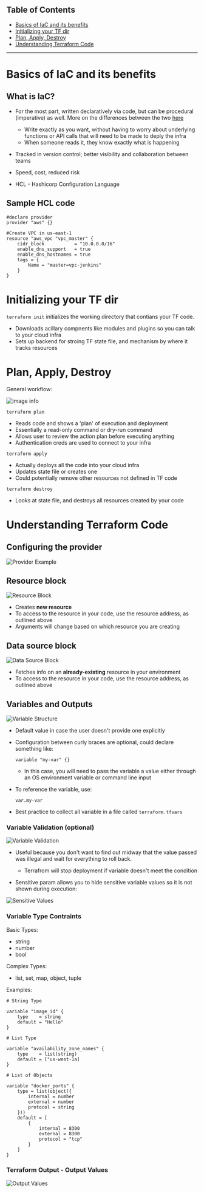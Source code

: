 ## Table of Contents
- [Basics of IaC and its benefits](#basics-of-iac-and-its-benefits)
- [Initializing your TF dir](#initializing-your-tf-dir)
- [Plan, Apply, Destroy](#plan-apply-destroy)
- [Understanding Terraform Code](#understanding-terraform-code)

---

# Basics of IaC and its benefits

## What is IaC?

- For the most part, written declaratively via code, but can be procedural (imperative) as well. More on the differences between the two [here](https://stackoverflow.com/questions/1619834/what-is-the-difference-between-declarative-and-procedural-programming-paradigms#:~:text=Declarative%20programming%20is%20where%20you,steps%20to%20produce%20the%20result.)

  - Write exactly as you want, without having to worry about underlying functions or API calls that will need to be made to deply the infra
  - When someone reads it, they know exactly what is happening

- Tracked in version control; better visibility and collaboration between teams
- Speed, cost, reduced risk
- HCL - Hashicorp Configuration Language

## Sample HCL code

```hcl
#declare provider
provider "aws" {}

#Create VPC in us-east-1
resource "aws_vpc "vpc_master" {
    cidr_block           = "10.0.0.0/16"
    enable_dns_support   = true
    enable_dns_hostnames = true
    tags = {
        Name = "master=vpc-jenkins"
    }
}
```

# Initializing your TF dir
`terraform init` initializes the working directory that contians your TF code.

- Downloads acillary compnents like modules and plugins so you can talk to your cloud infra
- Sets up backend for stroing TF state file, and mechanism by where it tracks resources

# Plan, Apply, Destroy
General workflow: 

![image info](./assets/tf_workflow.png)

`terraform plan`

 - Reads code and shows a 'plan' of execution and deployment
 - Essentially a read-only command or dry-run command
 - Allows user to review the action plan before executing anything
 - Authentication creds are used to connect to your infra

`terraform apply`

- Actually deploys all the code into your cloud infra
- Updates state file or creates one
- Could potentially remove other resources not defined in TF code

`terraform destroy`

- Looks at state file, and destroys all resources created by your code

# Understanding Terraform Code

## Configuring the provider

![Provider Example](./assets/provider.png)

## Resource block

![Resource Block](./assets/resource_block.png)

- Creates **new resource**
- To access to the resource in your code, use the resource address, as outlined above
- Arguments will change based on which resource you are creating

## Data source block

![Data Source Block](./assets/data_source.png)

- Fetches info on an **already-existing** resource in your environment
- To access to the resource in your code, use the resource address, as outlined above

## Variables and Outputs

![Variable Structure](./assets/variables.png)

- Default value in case the user doesn't provide one explicitly
- Configuration between curly braces are optional, could declare something like:

    ```
    variable "my-var" {}
    ```

    - In this case, you will need to pass the variable a value either through an OS environment variable or command line input

- To reference the variable, use:

    ```
    var.my-var
    ```
- Best practice to collect all variable in a file called `terraform.tfvars`

### Variable Validation (optional)

![Variable Validation](./assets/variable_validation.png)

- Useful because you don't want to find out midway that the value passed was illegal and wait for everything to roll back.
  - Terrafrom will stop deployment if variable doesn't meet the condition

- Sensitive param allows you to hide sensitive variable values so it is not shown during execution:

![Sensitive Values](./assets/variable_sensitive.png)

### Variable Type Contraints

Basic Types:
 - string
 - number
 - bool

Complex Types:
 - list, set, map, object, tuple

Examples:

```
# String Type

variable "image_id" {
    type    = string
    default = "Hello"
}
```

```
# List Type

variable "availability_zone_names" {
    type    = list(string)
    default = ["us-west-1a]
}
```

```
# List of Objects

variable "docker_ports" {
    type = list(object({
        internal = number
        external = number
        protocol = string
    }))
    default = [
        {
            internal = 8300
            external = 8300
            protocol = "tcp"
        }
    ]
}
```

### Terraform Output - Output Values

![Output Values](./assets/output_values.png)
